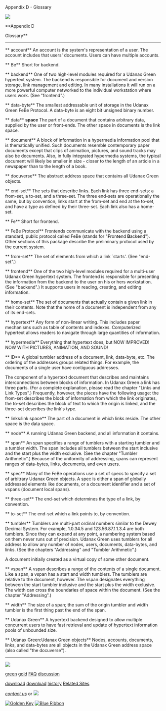 Appendix D - Glossary

[![](../../images/logo.gif)](../../index.html)

\*\*Appendix
D

Glossary\*\*

---

** account** An account is the system's representation
of a user. The account includes that users' documents. Users
can have multiple accounts.

** Be** Short for backend.

** backend** One of two high-level modules required for
a Udanax Green hypertext system. The backend is responsible
for document and version storage, link management and editing.
In many installations it will run on a more powerful computer
networked to the individual workstation where users work.
(See "frontend".)

** data-byte** The smallest addressable unit of storage
in the Udanax Green FeBe Protocol. A data-byte is an eight
bit unsigned binary number.

** data** **space** The part of a document that contains
arbitrary data, supplied by the user or front-ends. The
other space in documents is the link space.

** document** A block of information in a hypermedia
information pool that is thematically unified. Such documents
resemble contemporary paper documents except that clips
of animation, pictures, and sound tracks may also be documents.
Also, in fully integrated hypermedia systems, the typical
document will likely be smaller in size - closer to the
length of an article in a newspaper than to the length of
a book.

** docuverse** The abstract address space that contains
all Udanax Green objects.

** end-set** The sets that describe links. Each link
has three end-sets: a from-set, a to-set, and a three-set.
The three end-sets are operationally the same, but by convention,
links start at the from-set and end at the to-set, and have
a type as defined by their three-set. Each link also has
a home-set.

** Fe** Short for frontend.

** FeBe Protocol** Frontends communicate with the backend
using a standard, public protocol called FeBe (stands for
"**F**ront**e**nd **B**ack**e**nd").
Other sections of this package describe the preliminary
protocol used by the current system.

** from-set** The set of elements from which a link `starts'.
(See "end-set".)

** frontend** One of the two high-level modules required
for a multi-user Udanax Green hypertext system. The frontend
is responsible for presenting the information from the backend
to the user on his or hers workstation. (See "backend".)
It supports users in reading, creating, and editing information.

** home-set** The set of documents that actually contain
a given link in their contents. Note that the home of a
document is independent from any of its end-sets.

** hypertext** Any form of non-linear writing. This includes
paper mechanisms such as table of contents and indexes.
Computerized hypertext allows readers to navigate through
large quantities of information.

** hypermedia** Everything that hypertext does, but NOW
IMPROVED! NOW WITH PICTURES, ANIMATION, AND SOUND!

** ID** A global tumbler address of a document, link,
data-byte, etc. The ordering of the addresses groups related
things. For example, the documents of a single user have
contiguous addresses.

The component of a hypertext document that describes and
maintains interconnections between blocks of information.
In Udanax Green a link has three parts. (For a complete
explanation, please read the chapter "Links and Link
Types".) Frequently, however, the pieces have the following
usage: the from-set describes the block of information from
which the link originates, the to-set describes the block
of text to which the origin is linked, and the three-set
describes the link's type.

** links:link space** The part of a document in which
links reside. The other space is the data space.

** node** A running Udanax Green backend, and all information
it contains.

** span** An span specifies a range of tumblers with
a starting tumbler and a tumbler width. The span includes
all tumblers between the start inclusive and the start plus
the width exclusive. (See the chapter "Tumbler Arithmetic".)
Because of the uniformity of addressing, spans can represent
ranges of data-bytes, links, documents, and even users.

** spec** Many of the FeBe operations use a set of specs
to specify a set of arbitrary Udanax Green objects. A spec
is either a span of globally addressed elements like documents,
or a document identifier and a set of vspans (document local
spans).

** three-set** The end-set which determines the type
of a link, by convention.

** to-set** The end-set which a link points to, by convention.

** tumbler** Tumblers are multi-part ordinal numbers
similar to the Dewey Decimal System. For example, 1.0.34.5
and 123.56.87.1.1.3.4 are both tumblers. Since they can
expand at any point, a numbering system based on them never
runs out of precision. Udanax Green uses tumblers for all
address to allow any number of nodes, users, documents,
data-bytes, and links. (See the chapters "Addressing"
and "Tumbler Arithmetic".)

A document initially created as a virtual copy of some other
document.

** vspan** A vspan describes a range of the contents
of a single document. Like a span, a vspan has a start and
width tumblers. The tumblers are relative to the document,
however. The vspan designates everything between the start
tumbler inclusive and the start plus the width exclusive.
The width can cross the boundaries of space within the document.
(See the chapter "Addressing".)

** width** The size of a span; the sum of the origin
tumbler and width tumbler is the first thing past the end
of the span.

** Udanax Green** A hypertext backend designed to allow
multiple concurrent users to have fast retrieval and update
of hypertext information pools of unbounded size.

** Udanax Green:Udanax Green objects** Nodes, accounts,
documents, links, and data-bytes are all objects in the
Udanax Green address space (also called "the docuverse").

---

[![](../../images/logo.gif)](../../index.html)

[green](../index.html)
[gold](../../gold/index.html)
[FAQ](../../FAQ.html)
[discussion](../../discussion/index.html)

[download](../download/index.html)
[download](../../gold/download/index.html)
[history](../../history/index.html)
[Related Sites](../../related.html)

_[contact us](../../contact.html)_
or [![](../../images/cmn.gif)](http://www.blindpay.com/crit-me-now.cgi)

[![Golden Key](../../images/key.gif)](http://www.privacy.org/ipc/) [![Blue Ribbon](../../images/ribbon.gif)](http://mirrors.yahoo.com/eff/blueribbon.html)

